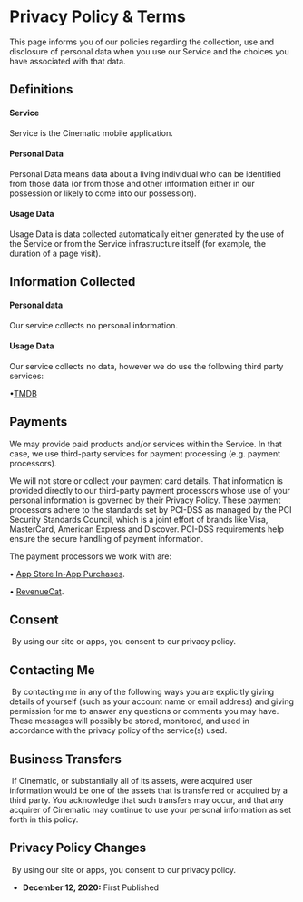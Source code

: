 # Privacy Policy & Terms

This page informs you of our policies regarding the collection, use and disclosure of personal data when you use our Service and the choices you have associated with that data. 


## Definitions
#### Service
Service is the Cinematic mobile application.

#### Personal Data
Personal Data means data about a living individual who can be identified from those data (or from those and other information either in our possession or likely to come into our possession).

#### Usage Data
Usage Data is data collected automatically either generated by the use of the Service or from the Service infrastructure itself (for example, the duration of a page visit).

## Information Collected
#### Personal data
Our service collects no personal information.

#### Usage Data
Our service collects no data, however we do use the following third party services:

•[TMDB](https://www.themoviedb.org/privacy-policy?language=en-US)

## Payments
We may provide paid products and/or services within the Service. In that case, we use third-party services for payment processing (e.g. payment processors).

We will not store or collect your payment card details. That information is provided directly to our third-party payment processors whose use of your personal information is governed by their Privacy Policy. These payment processors adhere to the standards set by PCI-DSS as managed by the PCI Security Standards Council, which is a joint effort of brands like Visa, MasterCard, American Express and Discover. PCI-DSS requirements help ensure the secure handling of payment information.

The payment processors we work with are:

• [App Store In-App Purchases](https://www.apple.com/legal/privacy/en-ww/).

• [RevenueCat](https://www.revenuecat.com/privacy).

## Consent 
​
By using our site or apps, you consent to our privacy policy. 
​
## Contacting Me 
​
By contacting me in any of the following ways you are explicitly giving details of yourself (such as your account name or email address) and giving permission for me to answer any questions or comments you may have. These messages will possibly be stored, monitored, and used in accordance with the privacy policy of the service(s) used.

## Business Transfers 
​
If Cinematic, or substantially all of its assets, were acquired user information would be one of the assets that is transferred or acquired by a third party. You acknowledge that such transfers may occur, and that any acquirer of Cinematic may continue to use your personal information as set forth in this policy. 
​
## Privacy Policy Changes 
​
By using our site or apps, you consent to our privacy policy. 

- **December 12, 2020:** First Published

